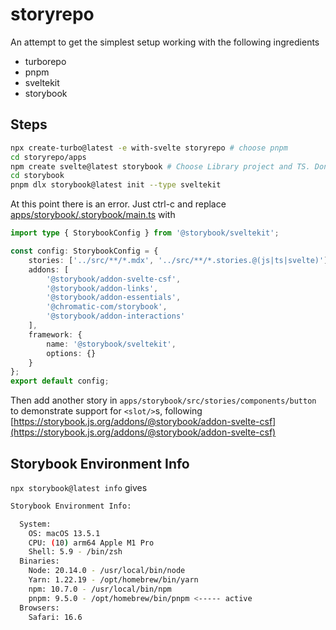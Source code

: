 # storyrepo

An attempt to get the simplest setup working with the following ingredients

- turborepo
- pnpm
- sveltekit
- storybook

## Steps

```bash
npx create-turbo@latest -e with-svelte storyrepo # choose pnpm
cd storyrepo/apps
npm create svelte@latest storybook # Choose Library project and TS. Don't add Svelte5
cd storybook
pnpm dlx storybook@latest init --type sveltekit
```

At this point there is an error. Just ctrl-c and replace [apps/storybook/.storybook/main.ts](apps/storybook/.storybook/main.ts) with

```ts
import type { StorybookConfig } from '@storybook/sveltekit';

const config: StorybookConfig = {
	stories: ['../src/**/*.mdx', '../src/**/*.stories.@(js|ts|svelte)'],
	addons: [
		'@storybook/addon-svelte-csf',
		'@storybook/addon-links',
		'@storybook/addon-essentials',
		'@chromatic-com/storybook',
		'@storybook/addon-interactions'
	],
	framework: {
		name: '@storybook/sveltekit',
		options: {}
	}
};
export default config;
```

Then add another story in `apps/storybook/src/stories/components/button` to demonstrate support for `<slot/>`s, following [https://storybook.js.org/addons/@storybook/addon-svelte-csf](https://storybook.js.org/addons/@storybook/addon-svelte-csf)


## Storybook Environment Info

`npx storybook@latest info` gives

```bash
Storybook Environment Info:

  System:
    OS: macOS 13.5.1
    CPU: (10) arm64 Apple M1 Pro
    Shell: 5.9 - /bin/zsh
  Binaries:
    Node: 20.14.0 - /usr/local/bin/node
    Yarn: 1.22.19 - /opt/homebrew/bin/yarn
    npm: 10.7.0 - /usr/local/bin/npm
    pnpm: 9.5.0 - /opt/homebrew/bin/pnpm <----- active
  Browsers:
    Safari: 16.6
```

